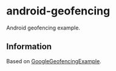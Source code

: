 # android-geofencing
Android geofencing example. 

## Information
Based on 
[GoogleGeofencingExample](https://github.com/googlesamples/android-play-location/tree/master/Geofencing).
